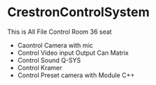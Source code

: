# CrestronControlSystem
This is All File Control Room 36 seat 
- Caontrol Camera with mic
- Control Video input Output Can Matrix 
- Control Sound Q-SYS
- Control Kramer
- Control Preset camera with Module C++ 
